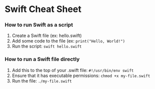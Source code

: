 # Swift Cheat Sheet


### How to run Swift as a script
1. Create a Swift file (ex: hello.swift)
2. Add some code to the file (ex: `print("Hello, World!")`
3. Run the script: `swift hello.swift`

### How to run a Swift file directly
1. Add this to the top of your .swift file: `#!/usr/bin/env swift`
2. Ensure that it has executable permissions: `chmod +x my-file.swift`
3. Run the file: `./my-file.swift`

